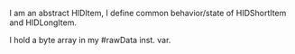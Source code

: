 I am an abstract HIDItem, I define common behavior/state of HIDShortItem and HIDLongItem.

I hold a byte array in my #rawData inst. var. 
